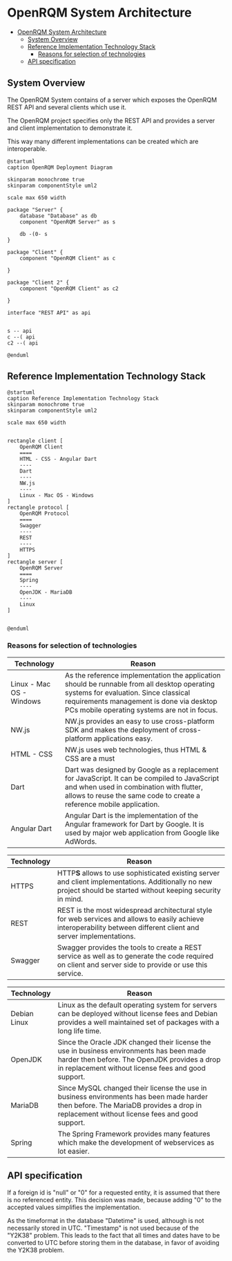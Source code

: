 # OpenRQM System Architecture

- [OpenRQM System Architecture](#openrqm-system-architecture)
  - [System Overview](#system-overview)
  - [Reference Implementation Technology Stack](#reference-implementation-technology-stack)
    - [Reasons for selection of technologies](#reasons-for-selection-of-technologies)
  - [API specification](#api-specification)


## System Overview

The OpenRQM System contains of a server which exposes the OpenRQM REST API and several clients which use it.

The OpenRQM project specifies only the REST API and provides a server and client implementation to demonstrate it.

This way many different implementations can be created which are interoperable.

```plantuml
@startuml
caption OpenRQM Deployment Diagram

skinparam monochrome true
skinparam componentStyle uml2

scale max 650 width

package "Server" {
    database "Database" as db
    component "OpenRQM Server" as s

    db -(0- s
}

package "Client" {
    component "OpenRQM Client" as c

}

package "Client 2" {
    component "OpenRQM Client" as c2

}

interface "REST API" as api


s -- api
c --( api
c2 --( api

@enduml
```

## Reference Implementation Technology Stack

```plantuml
@startuml
caption Reference Implementation Technology Stack
skinparam monochrome true
skinparam componentStyle uml2

scale max 650 width


rectangle client [
    OpenRQM Client
    ====
    HTML - CSS - Angular Dart
    ----
    Dart
    ----
    NW.js
    ----
    Linux - Mac OS - Windows
]
rectangle protocol [
    OpenRQM Protocol
    ====
    Swagger
    ----
    REST
    ----
    HTTPS
]
rectangle server [
    OpenRQM Server
    ====
    Spring
    ----
    OpenJDK - MariaDB
    ----
    Linux
]


@enduml
```

### Reasons for selection of technologies

| Technology               | Reason                                                                                                                                                                                                                           |
| ------------------------ | -------------------------------------------------------------------------------------------------------------------------------------------------------------------------------------------------------------------------------- |
| Linux - Mac OS - Windows | As the reference implementation the application should be runnable from all desktop operating systems for evaluation. Since classical requirements management is done via desktop PCs mobile operating systems are not in focus. |
| NW.js                    | NW.js provides an easy to use cross-platform SDK and makes the deployment of cross-platform applications easy.                                                                                                                   |
| HTML - CSS               | NW.js uses web technologies, thus HTML & CSS are a must                                                                                                                                                                          |
| Dart                     | Dart was designed by Google as a replacement for JavaScript. It can be compiled to JavaScript and when used in combination with flutter, allows to reuse the same code to create a reference mobile application.                 |
| Angular Dart             | Angular Dart is the implementation of the Angular framework for Dart by Google. It is used by major web application from Google like AdWords.                                                                                    |

| Technology | Reason                                                                                                                                                              |
| ---------- | ------------------------------------------------------------------------------------------------------------------------------------------------------------------- |
| HTTPS      | HTTP**S** allows to use sophisticated existing server and client implementations. Additionally no new project should be started without keeping security in mind.   |
| REST       | REST is the most widespread architectural style for web services and allows to easily achieve interoperability between different client and server implementations. |
| Swagger    | Swagger provides the tools to create a REST service as well as to generate the code required on client and server side to provide or use this service.              |

| Technology   | Reason                                                                                                                                                                                          |
| ------------ | ----------------------------------------------------------------------------------------------------------------------------------------------------------------------------------------------- |
| Debian Linux | Linux as the default operating system for servers can be deployed without license fees and Debian provides a well maintained set of packages with a long life time.                             |
| OpenJDK      | Since the Oracle JDK changed their license the use in business environments has been made harder then before. The OpenJDK provides a drop in replacement without license fees and good support. |
| MariaDB      | Since MySQL changed their license the use in business environments has been made harder then before. The MariaDB provides a drop in replacement without license fees and good support.          |
| Spring       | The Spring Framework provides many features which make the development of webservices as lot easier.                                                                                            |


## API specification

If a foreign id is "null" or "0" for a requested entity, it is assumed that there is no referenced entity. This decision was made, because adding "0" to the accepted values simplifies the implementation.


As the timeformat in the database "Datetime" is used, although is not necessarily stored in UTC. "Timestamp" is not used because of the "Y2K38" problem. This leads to the fact that all times and dates have to be converted to UTC before storing them in the database, in favor of avoiding the Y2K38 problem.
